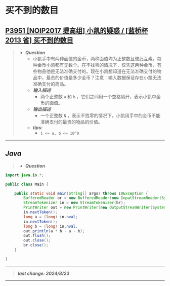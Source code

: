 # 买不到的数目

## [P3951 [NOIP2017 提高组] 小凯的疑惑 / [蓝桥杯 2013 省] 买不到的数目](https://www.luogu.com.cn/problem/P3951)

> - ***Question***
>   - 小凯手中有两种面值的金币，两种面值均为正整数且彼此互素。每种金币小凯都有无数个。在不找零的情况下，仅凭这两种金币，有些物品他是无法准确支付的。现在小凯想知道在无法准确支付的物品中，最贵的价值是多少金币？注意：输入数据保证存在小凯无法准确支付的商品。
>   - ***输入描述***
>     - 两个正整数 `a` 和 `b` ，它们之间用一个空格隔开，表示小凯中金币的面值。
>   - ***输出描述***
>     - 一个正整数 `N` ，表示不找零的情况下，小凯用手中的金币不能准确支付的最贵的物品的价值。
>   - ***tips:***
>     - `1 <= a, b <= 10^9`

---

## *Java*

> - ***Question***

```java
import java.io.*;

public class Main {

    public static void main(String[] args) throws IOException {
        BufferedReader br = new BufferedReader(new InputStreamReader(System.in));
        StreamTokenizer in = new StreamTokenizer(br);
        PrintWriter out = new PrintWriter(new OutputStreamWriter(System.out));
        in.nextToken();
        long a = (long) in.nval;
        in.nextToken();
        long b = (long) in.nval;
        out.println(a * b - a - b);
        out.flush();
        out.close();
        br.close();
    }

}
```

---

> ***last change: 2024/8/23***

---
